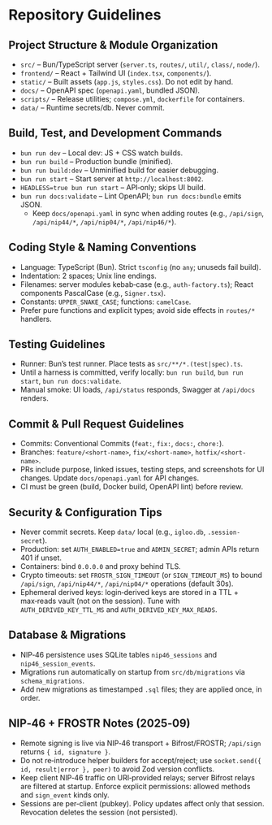 # Repository Guidelines

## Project Structure & Module Organization
- `src/` – Bun/TypeScript server (`server.ts`, `routes/`, `util/`, `class/`, `node/`).
- `frontend/` – React + Tailwind UI (`index.tsx`, `components/`).
- `static/` – Built assets (`app.js`, `styles.css`). Do not edit by hand.
- `docs/` – OpenAPI spec (`openapi.yaml`, bundled JSON).
- `scripts/` – Release utilities; `compose.yml`, `dockerfile` for containers.
- `data/` – Runtime secrets/db. Never commit.

## Build, Test, and Development Commands
- `bun run dev` – Local dev: JS + CSS watch builds.
- `bun run build` – Production bundle (minified).
- `bun run build:dev` – Unminified build for easier debugging.
- `bun run start` – Start server at `http://localhost:8002`.
- `HEADLESS=true bun run start` – API‑only; skips UI build.
- `bun run docs:validate` – Lint OpenAPI; `bun run docs:bundle` emits JSON.
  - Keep `docs/openapi.yaml` in sync when adding routes (e.g., `/api/sign`, `/api/nip44/*`, `/api/nip04/*`, `/api/nip46/*`).

## Coding Style & Naming Conventions
- Language: TypeScript (Bun). Strict `tsconfig` (no `any`; unuseds fail build).
- Indentation: 2 spaces; Unix line endings.
- Filenames: server modules kebab‑case (e.g., `auth-factory.ts`); React components PascalCase (e.g., `Signer.tsx`).
- Constants: `UPPER_SNAKE_CASE`; functions: `camelCase`.
- Prefer pure functions and explicit types; avoid side effects in `routes/*` handlers.

## Testing Guidelines
- Runner: Bun’s test runner. Place tests as `src/**/*.(test|spec).ts`.
- Until a harness is committed, verify locally: `bun run build`, `bun run start`, `bun run docs:validate`.
- Manual smoke: UI loads, `/api/status` responds, Swagger at `/api/docs` renders.

## Commit & Pull Request Guidelines
- Commits: Conventional Commits (`feat:`, `fix:`, `docs:`, `chore:`).
- Branches: `feature/<short-name>`, `fix/<short-name>`, `hotfix/<short-name>`.
- PRs include purpose, linked issues, testing steps, and screenshots for UI changes. Update `docs/openapi.yaml` for API changes.
- CI must be green (build, Docker build, OpenAPI lint) before review.

## Security & Configuration Tips
- Never commit secrets. Keep `data/` local (e.g., `igloo.db`, `.session-secret`).
- Production: set `AUTH_ENABLED=true` and `ADMIN_SECRET`; admin APIs return 401 if unset.
- Containers: bind `0.0.0.0` and proxy behind TLS.
 - Crypto timeouts: set `FROSTR_SIGN_TIMEOUT` (or `SIGN_TIMEOUT_MS`) to bound `/api/sign`, `/api/nip44/*`, `/api/nip04/*` operations (default 30s).
 - Ephemeral derived keys: login‑derived keys are stored in a TTL + max‑reads vault (not on the session). Tune with `AUTH_DERIVED_KEY_TTL_MS` and `AUTH_DERIVED_KEY_MAX_READS`.

## Database & Migrations
- NIP‑46 persistence uses SQLite tables `nip46_sessions` and `nip46_session_events`.
- Migrations run automatically on startup from `src/db/migrations` via `schema_migrations`.
- Add new migrations as timestamped `.sql` files; they are applied once, in order.

## NIP‑46 + FROSTR Notes (2025‑09)
- Remote signing is live via NIP‑46 transport + Bifrost/FROSTR; `/api/sign` returns `{ id, signature }`.
- Do not re‑introduce helper builders for accept/reject; use `socket.send({ id, result|error }, peer)` to avoid Zod version conflicts.
- Keep client NIP‑46 traffic on URI‑provided relays; server Bifrost relays are filtered at startup. Enforce explicit permissions: allowed methods and `sign_event` kinds only.
 - Sessions are per‑client (pubkey). Policy updates affect only that session. Revocation deletes the session (not persisted).
